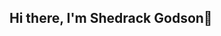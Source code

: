 ## Hi there, I'm Shedrack Godson👋

<!--
**ShedrackGodson/ShedrackGodson** is a ✨ _special_ ✨ repository because its `README.md` (this file) appears on your GitHub profile.

- 💼 I’m a full-stack software developer.
- 🌱 I’m currently learning everything🤣.
- 👯 I’m looking to collaborate on open-source projects.
- 💬 Ask me about tech related issues📡.
- ⚡ Fun fact: I like to play almost all sports, but I prefer Basketball🏀.
-->
